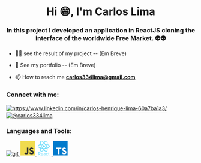 <h1 align="center">Hi 😁, I'm Carlos Lima</h1>
<h3 align="center">In this project I developed an application in ReactJS cloning the interface of the worldwide Free Market. 👽👽</h3>

- 👨‍💻 see the result of my project -- (Em Breve)

- 🚀 See my portfolio -- (Em Breve)

- 📫 How to reach me **carlos334lima@gmail.com**

<h3 align="left">Connect with me:</h3>
<p align="left">
<a href="https://linkedin.com/in/https://www.linkedin.com/in/carlos-henrique-lima-60a7ba1a3/" target="blank"><img align="center" src="https://cdn.jsdelivr.net/npm/simple-icons@3.0.1/icons/linkedin.svg" alt="https://www.linkedin.com/in/carlos-henrique-lima-60a7ba1a3/" height="30" width="40" /></a>
<a href="https://medium.com/@carlos334lima" target="blank"><img align="center" src="https://cdn.jsdelivr.net/npm/simple-icons@3.0.1/icons/medium.svg" alt="@carlos334lima" height="30" width="40" /></a>
</p>

<h3 align="left">Languages and Tools:</h3>
<p align="left"> <a href="https://git-scm.com/" target="_blank"> <img src="https://www.vectorlogo.zone/logos/git-scm/git-scm-icon.svg" alt="git" width="40" height="40"/> </a> <a href="https://developer.mozilla.org/en-US/docs/Web/JavaScript" target="_blank"> <img src="https://raw.githubusercontent.com/devicons/devicon/master/icons/javascript/javascript-original.svg" alt="javascript" width="40" height="40"/> </a> <a href="https://reactjs.org/" target="_blank"> <img src="https://raw.githubusercontent.com/devicons/devicon/master/icons/react/react-original-wordmark.svg" alt="react" width="40" height="40"/> </a> <a href="https://www.typescriptlang.org/" target="_blank"> <img src="https://raw.githubusercontent.com/devicons/devicon/master/icons/typescript/typescript-original.svg" alt="typescript" width="40" height="40"/> </a> </p>

